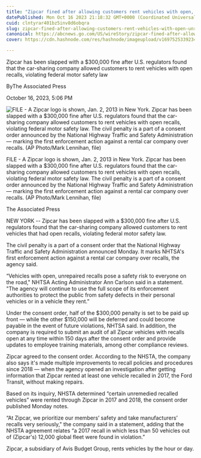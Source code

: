```yaml
---
title: "Zipcar fined after allowing customers rent vehicles with open, unrepaired recalls"
datePublished: Mon Oct 16 2023 21:18:32 GMT+0000 (Coordinated Universal Time)
cuid: clntyrar401bz5inv8d6obqra
slug: zipcar-fined-after-allowing-customers-rent-vehicles-with-open-unrepaired-recalls
canonical: https://abcnews.go.com/US/wireStory/zipcar-fined-after-allowing-customers-rent-vehicles-open-104023673
cover: https://cdn.hashnode.com/res/hashnode/imageupload/v1697525339234/138027d4-422a-4e88-a330-a252766fb3f3.jpeg

---
```


Zipcar has been slapped with a $300,000 fine after U.S. regulators found that the car-sharing company allowed customers to rent vehicles with open recalls, violating federal motor safety law

ByThe Associated Press

October 16, 2023, 5:06 PM

![FILE - A Zipcar logo is shown, Jan. 2, 2013 in New York. Zipcar has been slapped with a $300,000 fine after U.S. regulators found that the car-sharing company allowed customers to rent vehicles with open recalls, violating federal motor safety law. The civil penalty is a part of a consent order announced by the National Highway Traffic and Safety Administration — marking the first enforcement action against a rental car company over recalls. (AP Photo/Mark Lennihan, file)](https://cdn.hashnode.com/res/hashnode/imageupload/v1697525339042/c69f08c2-f2b1-48cf-a7c5-7be4fc7cc8b7.jpeg)

FILE - A Zipcar logo is shown, Jan. 2, 2013 in New York. Zipcar has been slapped with a $300,000 fine after U.S. regulators found that the car-sharing company allowed customers to rent vehicles with open recalls, violating federal motor safety law. The civil penalty is a part of a consent order announced by the National Highway Traffic and Safety Administration — marking the first enforcement action against a rental car company over recalls. (AP Photo/Mark Lennihan, file)

The Associated Press

NEW YORK -- Zipcar has been slapped with a $300,000 fine after U.S. regulators found that the car-sharing company allowed customers to rent vehicles that had open recalls, violating federal motor safety law.

The civil penalty is a part of a consent order that the National Highway Traffic and Safety Administration announced Monday. It marks NHTSA's first enforcement action against a rental car company over recalls, the agency said.

“Vehicles with open, unrepaired recalls pose a safety risk to everyone on the road," NHTSA Acting Administrator Ann Carlson said in a statement. "The agency will continue to use the full scope of its enforcement authorities to protect the public from safety defects in their personal vehicles or in a vehicle they rent.”

Under the consent order, half of the $300,000 penalty is set to be paid up front — while the other $150,000 will be deferred and could become payable in the event of future violations, NHTSA said. In addition, the company is required to submit an audit of all Zipcar vehicles with recalls open at any time within 150 days after the consent order and provide updates to employee training materials, among other compliance reviews.

Zipcar agreed to the consent order. According to the NHSTA, the company also says it's made multiple improvements to recall policies and procedures since 2018 — when the agency opened an investigation after getting information that Zipcar rented at least one vehicle recalled in 2017, the Ford Transit, without making repairs.

Based on its inquiry, NHSTA determined “certain unremedied recalled vehicles” were rented through Zipcar in 2017 and 2018, the consent order published Monday notes.

“At Zipcar, we prioritize our members’ safety and take manufacturers’ recalls very seriously," the company said in a statement, adding that the NHSTA agreement relates “a 2017 recall in which less than 50 vehicles out of (Zipcar's) 12,000 global fleet were found in violation.”

Zipcar, a subsidiary of Avis Budget Group, rents vehicles by the hour or day.
